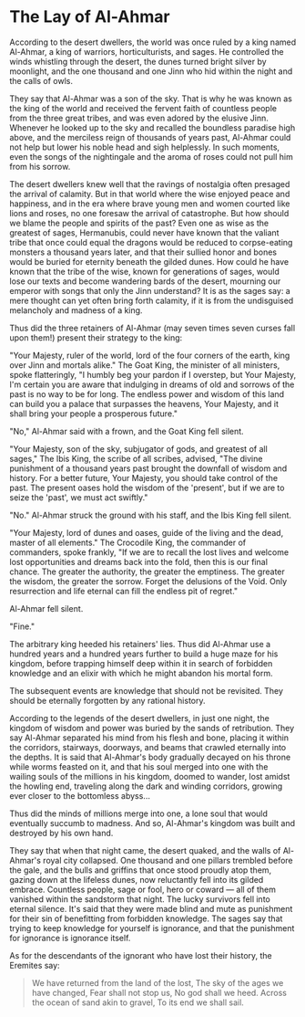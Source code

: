 # The Lay of Al-Ahmar

According to the desert dwellers, the world was once ruled by a king named Al-Ahmar, a king of warriors,
horticulturists, and sages. He controlled the winds whistling through the desert, the dunes turned bright silver by
moonlight, and the one thousand and one Jinn who hid within the night and the calls of owls.

They say that Al-Ahmar was a son of the sky. That is why he was known as the king of the world and received the fervent
faith of countless people from the three great tribes, and was even adored by the elusive Jinn. Whenever he looked up to
the sky and recalled the boundless paradise high above, and the merciless reign of thousands of years past, Al-Ahmar
could not help but lower his noble head and sigh helplessly. In such moments, even the songs of the nightingale and the
aroma of roses could not pull him from his sorrow.

The desert dwellers knew well that the ravings of nostalgia often presaged the arrival of calamity. But in that world
where the wise enjoyed peace and happiness, and in the era where brave young men and women courted like lions and roses,
no one foresaw the arrival of catastrophe. But how should we blame the people and spirits of the past? Even one as wise
as the greatest of sages, Hermanubis, could never have known that the valiant tribe that once could equal the dragons
would be reduced to corpse-eating monsters a thousand years later, and that their sullied honor and bones would be
buried for eternity beneath the gilded dunes. How could he have known that the tribe of the wise, known for generations
of sages, would lose our texts and become wandering bards of the desert, mourning our emperor with songs that only the
Jinn understand? It is as the sages say: a mere thought can yet often bring forth calamity, if it is from the
undisguised melancholy and madness of a king.

Thus did the three retainers of Al-Ahmar (may seven times seven curses fall upon them!) present their strategy to the
king:

"Your Majesty, ruler of the world, lord of the four corners of the earth, king over Jinn and mortals alike." The Goat
King, the minister of all ministers, spoke flatteringly, "I humbly beg your pardon if I overstep, but Your Majesty, I'm
certain you are aware that indulging in dreams of old and sorrows of the past is no way to be for long. The endless
power and wisdom of this land can build you a palace that surpasses the heavens, Your Majesty, and it shall bring your
people a prosperous future."

"No," Al-Ahmar said with a frown, and the Goat King fell silent.

"Your Majesty, son of the sky, subjugator of gods, and greatest of all sages," The Ibis King, the scribe of all scribes,
advised, "The divine punishment of a thousand years past brought the downfall of wisdom and history. For a better
future, Your Majesty, you should take control of the past. The present oases hold the wisdom of the 'present', but if we
are to seize the 'past', we must act swiftly."

"No." Al-Ahmar struck the ground with his staff, and the Ibis King fell silent.

"Your Majesty, lord of dunes and oases, guide of the living and the dead, master of all elements." The Crocodile King,
the commander of commanders, spoke frankly, "If we are to recall the lost lives and welcome lost opportunities and
dreams back into the fold, then this is our final chance. The greater the authority, the greater the emptiness. The
greater the wisdom, the greater the sorrow. Forget the delusions of the Void. Only resurrection and life eternal can
fill the endless pit of regret."

Al-Ahmar fell silent.

"Fine."

The arbitrary king heeded his retainers' lies. Thus did Al-Ahmar use a hundred years and a hundred years further to
build a huge maze for his kingdom, before trapping himself deep within it in search of forbidden knowledge and an elixir
with which he might abandon his mortal form.

The subsequent events are knowledge that should not be revisited. They should be eternally forgotten by any rational
history.

According to the legends of the desert dwellers, in just one night, the kingdom of wisdom and power was buried by the
sands of retribution. They say Al-Ahmar separated his mind from his flesh and bone, placing it within the corridors,
stairways, doorways, and beams that crawled eternally into the depths. It is said that Al-Ahmar's body gradually decayed
on his throne while worms feasted on it, and that his soul merged into one with the wailing souls of the millions in his
kingdom, doomed to wander, lost amidst the howling end, traveling along the dark and winding corridors, growing ever
closer to the bottomless abyss...

Thus did the minds of millions merge into one, a lone soul that would eventually succumb to madness. And so, Al-Ahmar's
kingdom was built and destroyed by his own hand.

They say that when that night came, the desert quaked, and the walls of Al-Ahmar's royal city collapsed. One thousand
and one pillars trembled before the gale, and the bulls and griffins that once stood proudly atop them, gazing down at
the lifeless dunes, now reluctantly fell into its gilded embrace. Countless people, sage or fool, hero or coward — all
of them vanished within the sandstorm that night. The lucky survivors fell into eternal silence. It's said that they
were made blind and mute as punishment for their sin of benefitting from forbidden knowledge. The sages say that trying
to keep knowledge for yourself is ignorance, and that the punishment for ignorance is ignorance itself.

As for the descendants of the ignorant who have lost their history, the Eremites say:

> We have returned from the land of the lost,
> The sky of the ages we have changed,
> Fear shall not stop us,
> No god shall we heed.
> Across the ocean of sand akin to gravel,
> To its end we shall sail.
